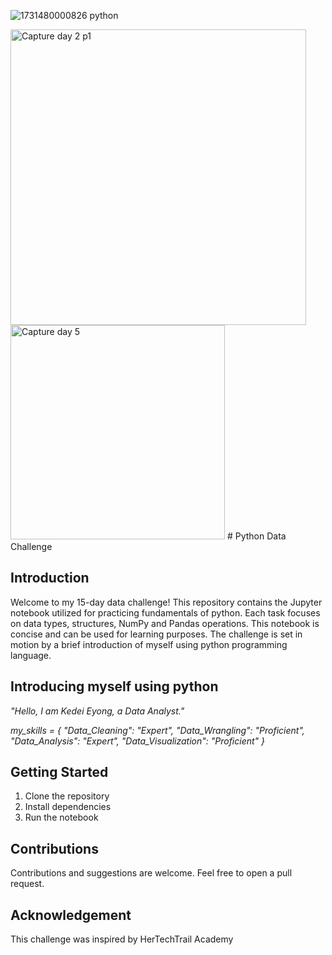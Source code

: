 ![1731480000826 python](https://github.com/user-attachments/assets/f4a69d60-bb5d-401a-8f42-0878d434b77b)

<img width="473" alt="Capture day 2 p1" src="https://github.com/user-attachments/assets/453739d3-cd24-421d-bb8d-6aba711efffb" />
<img width="343" alt="Capture day 5" src="https://github.com/user-attachments/assets/1ea432d1-b82e-4bc2-bdd5-1eafcc2f2b3b" />
# Python Data Challenge

## Introduction

Welcome to my 15-day data challenge! This repository contains the Jupyter notebook utilized for practicing fundamentals of python.
Each task focuses on data types, structures, NumPy and Pandas operations. This notebook is concise and can be used for learning purposes.
The challenge is set in motion by a brief introduction of myself using python programming language.

## Introducing myself using python

*"Hello, I am Kedei Eyong, a Data Analyst."*

*my_skills = {
    "Data_Cleaning": "Expert",
    "Data_Wrangling": "Proficient",
    "Data_Analysis": "Expert",
    "Data_Visualization": "Proficient"
}*


## Getting Started

1. Clone the repository
2. Install dependencies
3. Run the notebook

## Contributions

Contributions and suggestions are welcome. Feel free to open a pull request.

## Acknowledgement

This challenge was inspired by HerTechTrail Academy

